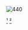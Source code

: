 ![440](https://github.com/nfallah/University-Courses/assets/57078594/79adae7f-f65b-4738-87d4-3712de1eee9a)

[¹](https://academicintegrity.rutgers.edu/)
[²](https://www.cs.rutgers.edu/academics/undergraduate/academic-integrity-policy)
